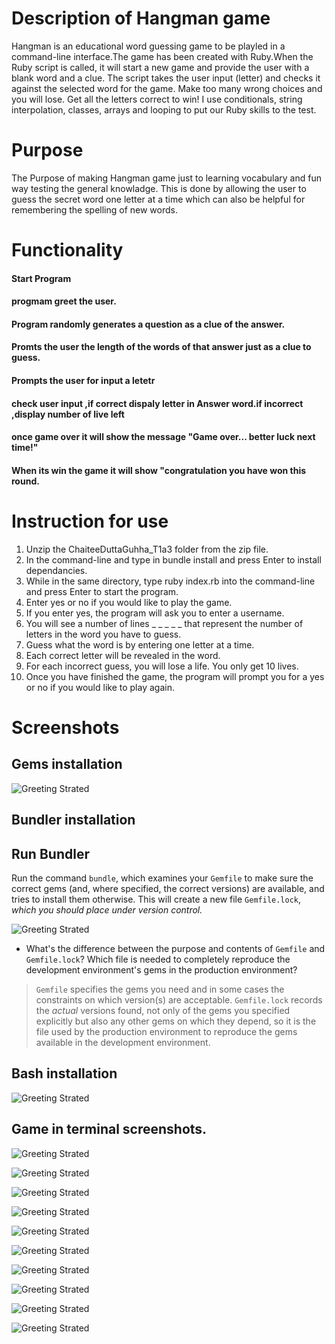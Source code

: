 # Description  of Hangman game

Hangman is an educational word guessing game to be playled in a command-line interface.The game has been created with Ruby.When the Ruby script is called, it will start a new game and provide the user with a blank word and a clue. The script takes the user input (letter) and checks it against the selected word for the game. Make too many wrong choices and you will lose. Get all the letters correct to win! I use conditionals, string interpolation, classes, arrays and looping to put our Ruby skills to the test.

# Purpose 

The Purpose of making Hangman game just to learning vocabulary and fun way testing the general knowladge. This is done by allowing the user to guess the secret word one letter at a time which can also be helpful for remembering the spelling of new words.

# Functionality

#### Start Program 
#### progmam greet the user.
#### Program randomly generates a question as a clue of the answer.
#### Promts the user the length of the words of that answer just as a clue to guess.
#### Prompts the user for input a letetr
#### check user input ,if correct dispaly letter in Answer word.if incorrect ,display number of live left
#### once game over it will show the message "Game over... better luck next time!"
#### When its win the game it will show "congratulation you have won this round.


# Instruction for use

1. Unzip the ChaiteeDuttaGuhha_T1a3 folder from the zip file.
2. In the command-line and type in bundle install and press Enter to install dependancies.
3. While in the same directory, type ruby index.rb into the command-line and press Enter to start the program.
4. Enter yes or no if you would like to play the game.
5. If you enter yes, the program will ask you to enter a username.
6. You will see a number of lines _ _ _ _ _ that represent the  number of letters in the word you have to guess.
7. Guess what the word is by entering one letter at a time.
8. Each correct letter will be revealed in the word.
9. For each incorrect guess, you will lose a life. You only get 10 lives.
10. Once you have finished the game, the program will prompt you for a yes or no if you would like to play again.


# Screenshots
## Gems installation
![Greeting Strated](screen.img/installation%20image/Gems%20.png)


## Bundler installation

Run Bundler
-----------

Run the command `bundle`, which examines your `Gemfile` to make
sure the correct gems (and, where specified, the correct versions) are
available, and tries to install them otherwise.  This will create a new
file `Gemfile.lock`, *which you should place under version control.*

![Greeting Strated](screen.img/installation%20image/bundle.png)


* What's the difference between the purpose and contents of `Gemfile`
and `Gemfile.lock`?  Which file is needed to completely reproduce the
development environment's gems in the production environment?

> `Gemfile` specifies the gems you need and
> in some cases the constraints on which version(s) are acceptable.
> `Gemfile.lock` records the *actual* versions found, not only of the gems
>  you specified explicitly but also any other gems on which they
>  depend, so it is the file used by the production environment to
>  reproduce the gems available in the development environment.
## Bash installation
![Greeting Strated](screen.img/installation%20image/bash.png)

## Game in terminal screenshots.

![Greeting Strated](screen.img/game_start.png)

![Greeting Strated](screen.img/game_start.png)

![Greeting Strated](screen.img/game%201.png)

![Greeting Strated](screen.img/game2.png)

![Greeting Strated](screen.img/game3.png)

![Greeting Strated](screen.img/game4.png)

![Greeting Strated](screen.img/game5.png)

![Greeting Strated](screen.img/game6.png)

![Greeting Strated](screen.img/game7.png)

![Greeting Strated](screen.img/loss_game.png)







